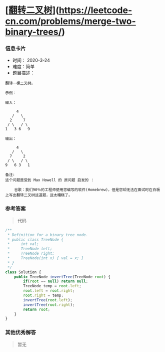 # [[翻转二叉树](https://leetcode-cn.com/problems/invert-binary-tree/)](https://leetcode-cn.com/problems/merge-two-binary-trees/)

### 信息卡片

- 时间： 2020-3-24
- 难度：简单
- 题目描述：

```
翻转一棵二叉树。

示例：

输入：

     4
   /   \
  2     7
 / \   / \
1   3 6   9

输出：

     4
   /   \
  7     2
 / \   / \
9   6 3   1

备注:
这个问题是受到 Max Howell 的 原问题 启发的 ：

    谷歌：我们90％的工程师使用您编写的软件(Homebrew)，但是您却无法在面试时在白板上写出翻转二叉树这道题，这太糟糕了。
```



### 参考答案

> 代码

```js
/**
 * Definition for a binary tree node.
 * public class TreeNode {
 *     int val;
 *     TreeNode left;
 *     TreeNode right;
 *     TreeNode(int x) { val = x; }
 * }
 */
class Solution {
    public TreeNode invertTree(TreeNode root) {
        if(root == null) return null;
        TreeNode temp = root.left;
        root.left = root.right;
        root.right = temp;
        invertTree(root.left);
        invertTree(root.right);
        return root;
    }
}
```





### 其他优秀解答

> 暂无

